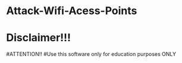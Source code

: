 # Attack-Wifi-Acess-Points
# Disclaimer!!!
#ATTENTION!! 
#Use this software only for education purposes ONLY
